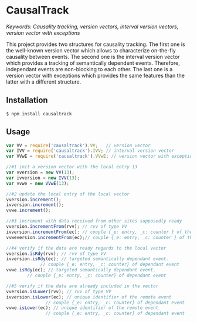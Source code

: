 # CausalTrack

<i>Keywords: Causality tracking, version vectors, interval version vectors, version vector with exceptions</i>

This project provides two structures for causality tracking. The first one is
the well-known version vector which allows to characterize on-the-fly causality
between events. The second one is the interval version vector which provides a
tracking of semantically dependent events. Therefore, independant events are
non-blocking to each other. The last one is a version vector with exceptions
which provides the same features than the latter with a different structure.

## Installation

```
$ npm install causaltrack
```

## Usage

```js
var VV = require('causaltrack').VV;   // version vector
var IVV = require('causaltrack').IVV; // interval version vector
var VVwE = require('causaltrack').VVwE; // version vector with exceptions

//#1 init a version vector with the local entry 13
var vversion = new VV(13);
var ivversion = new IVV(13);
var vvwe = new VVwE(13);

//#2 update the local entry of the local vector
vversion.increment();
ivversion.increment();
vvwe.increment();

//#3 increment with data received from other sites supposedly ready
vversion.incrementFrom(rvv); // rvv of type VV
ivversion.incrementFrom(ec); // couple {_e: entry, _c: counter } of the sender
vvweversion.incrementFrom(ec);// couple {_e: entry, _c: counter } of the sender

//#4 verify if the data are ready regards to the local vector
vversion.isRdy(rvv); // rvv of type VV
ivversion.isRdy(ec); // targeted semantically dependant event.
		     // couple {_e: entry, _c: counter} of dependant event
vvwe.isRdy(ec); // targeted semantically dependant event.
		// couple {_e: entry, _c: counter} of dependant event

//#5 verify if the data are already included in the vector
vversion.isLower(rvv); // rvv of type VV
ivversion.isLower(ec); // unique identifier of the remote event
		       // couple {_e: entry, _c: counter} of dependant event
vvwe.isLower(ec); // unique identifier of the remote event
		       // couple {_e: entry, _c: counter} of dependant event
```
